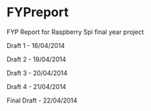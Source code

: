FYPreport
=========

FYP Report for Raspberry Spi final year project

Draft 1 - 16/04/2014

Draft 2 - 19/04/2014

Draft 3 - 20/04/2014

Draft 4 - 21/04/2014

Final Draft - 22/04/2014
